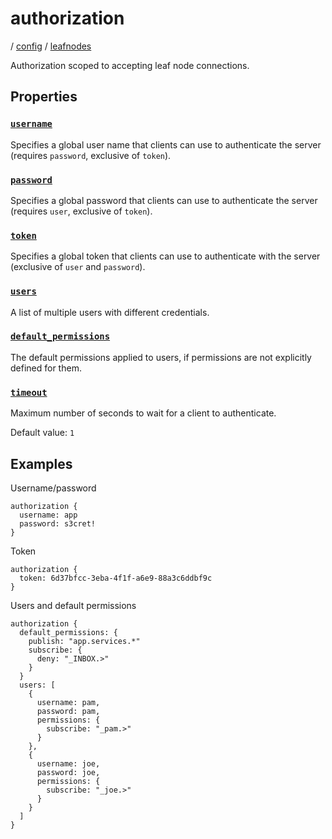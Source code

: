 # authorization

/ [config](/reference/config/index.md) / [leafnodes](/reference/config/config/leafnodes/index.md) 

Authorization scoped to accepting leaf node connections.

## Properties

### [`username`](/reference/config/leafnodes/authorization/username/index.md)

Specifies a global user name that clients can use to authenticate
the server (requires `password`, exclusive of `token`).

### [`password`](/reference/config/leafnodes/authorization/password/index.md)

Specifies a global password that clients can use to authenticate
the server (requires `user`, exclusive of `token`).

### [`token`](/reference/config/leafnodes/authorization/token/index.md)

Specifies a global token that clients can use to authenticate with
the server (exclusive of `user` and `password`).

### [`users`](/reference/config/leafnodes/authorization/users/index.md)

A list of multiple users with different credentials.

### [`default_permissions`](/reference/config/leafnodes/authorization/default_permissions/index.md)

The default permissions applied to users, if permissions are
not explicitly defined for them.

### [`timeout`](/reference/config/leafnodes/authorization/timeout/index.md)

Maximum number of seconds to wait for a client to authenticate.

Default value: `1`

## Examples

Username/password
```
authorization {
  username: app
  password: s3cret!
}

```
Token
```
authorization {
  token: 6d37bfcc-3eba-4f1f-a6e9-88a3c6ddbf9c
}

```
Users and default permissions
```
authorization {
  default_permissions: {
    publish: "app.services.*"
    subscribe: {
      deny: "_INBOX.>"
    }
  }
  users: [
    {
      username: pam,
      password: pam,
      permissions: {
        subscribe: "_pam.>"
      }
    },
    {
      username: joe,
      password: joe,
      permissions: {
        subscribe: "_joe.>"
      }
    }
  ]
}

```

